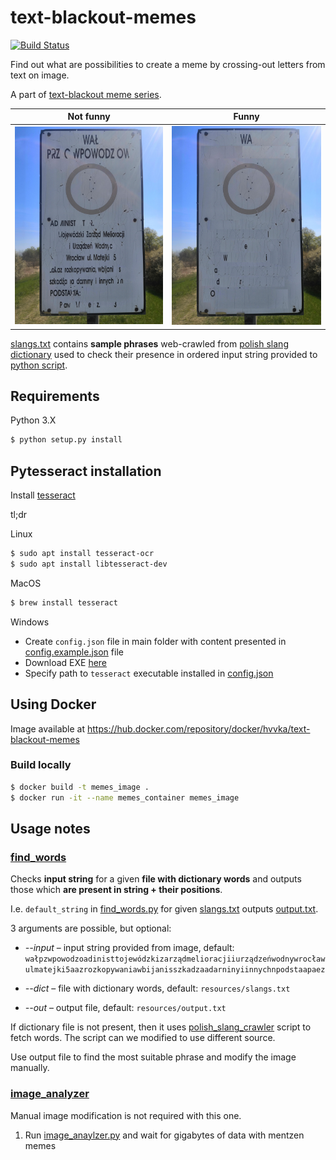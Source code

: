 # text-blackout-memes

[![Build Status](https://travis-ci.com/hvvka/text-blackout-memes.svg?branch=master)](https://travis-ci.com/hvvka/text-blackout-memes)

Find out what are possibilities to create a meme 
by crossing-out letters from text on image.

A part of [text-blackout meme series](https://knowyourmeme.com/memes/text-blackout).

| Not funny             |  Funny |
:-------------------------:|:-------------------------:
![boring](./memes/original.jpg) |  ![haha](./memes/funny.jpg)

[slangs.txt](resources/slangs.txt) contains **sample phrases** web-crawled from [polish slang dictionary](https://www.miejski.pl)
used to check their presence in ordered input string provided to [python script](./find_words.py).

## Requirements

Python 3.X

```bash
$ python setup.py install
```

## Pytesseract installation

Install [tesseract](https://github.com/tesseract-ocr/tesseract/wiki)

tl;dr
    
Linux
```bash
$ sudo apt install tesseract-ocr
$ sudo apt install libtesseract-dev 
```
   
MacOS
```bash
$ brew install tesseract
```
    
Windows
    
- Create `config.json` file in main folder with content presented in [config.example.json](resources/config.example.json) file
- Download EXE [here](https://github.com/UB-Mannheim/tesseract/wiki)
- Specify path to `tesseract` executable installed in [config.json](resources/config.json)


## Using Docker

Image available at https://hub.docker.com/repository/docker/hvvka/text-blackout-memes

### Build locally

```bash
$ docker build -t memes_image .
$ docker run -it --name memes_container memes_image
```

## Usage notes

### [find_words](find_words.py)

Checks **input string** for a given **file with dictionary words** and outputs those which **are present in string + their positions**.

I.e. `default_string` in [find_words.py](find_words.py) for given [slangs.txt](resources/slangs.txt) outputs [output.txt](resources/output.txt).

3 arguments are possible, but optional:

- _--input_ – input string provided from image, default: `wałpzwpowodzoadinisttojewódzkizarządmelioracjiiurządzeńwodnywrocławulmatejki5aazrozkopywaniawbijanisszkadzaadarninyiinnychnpodstaapaez`

- _--dict_ – file with dictionary words, default: `resources/slangs.txt`

- _--out_ – output file, default: `resources/output.txt`

If dictionary file is not present, then it uses [polish_slang_crawler](util/polish_slang_crawler.py) script to fetch words.
The script can we modified to use different source.

Use output file to find the most suitable phrase and modify the image manually. 

### [image_analyzer](image_analyzer.py)

Manual image modification is not required with this one.

1. Run [image_anaylzer.py](image_analyzer.py) and wait for gigabytes of data with mentzen memes

